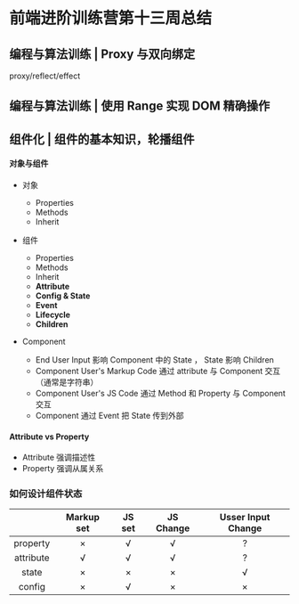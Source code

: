 # 前端进阶训练营第十三周总结

## 编程与算法训练 | Proxy 与双向绑定

proxy/reflect/effect

## 编程与算法训练 | 使用 Range 实现 DOM 精确操作



## 组件化 | 组件的基本知识，轮播组件

#### 对象与组件

+ 对象
  + Properties
  + Methods
  + Inherit

+ 组件
  + Properties
  + Methods
  + Inherit
  + __Attribute__
  + __Config & State__
  + __Event__
  + __Lifecycle__
  + __Children__

+ Component

  + End User Input 影响 Component 中的 State ， State 影响 Children
  + Component User's Markup Code 通过 attribute 与 Component 交互（通常是字符串）
  + Component User's JS Code 通过 Method 和 Property 与 Component 交互
  + Component 通过 Event 把 State 传到外部


#### Attribute vs Property

+ Attribute 强调描述性
+ Property 强调从属关系


### 如何设计组件状态

|           | Markup set | JS set | JS Change | Usser Input Change |
| :-------: | :--------: | :----: | :-------: | :----------------: |
| property  |     ×      |   √    |     √     |         ?          |
| attribute |     √      |   √    |     √     |         ?          |
|   state   |     ×      |   ×    |     ×     |         √          |
|  config   |     ×      |   √    |     ×     |         ×          |

